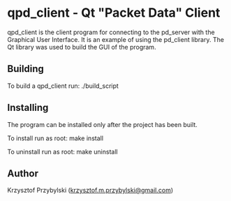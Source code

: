 qpd_client - Qt "Packet Data" Client
====================================
qpd_client is the client program for connecting to the pd_server with the Graphical User Interface.
It is an example of using the pd_client library.
The Qt library was used to build the GUI of the program.


Building
--------
To build a qpd_client run:
./build_script


Installing
----------
The program can be installed only after the project has been built.

To install run as root:
make install

To uninstall run as root:
make uninstall


Author
------
Krzysztof Przybylski (krzysztof.m.przybylski@gmail.com)
